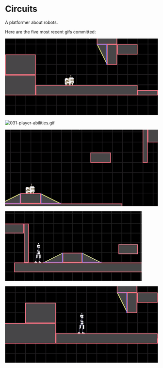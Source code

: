 # Circuits
A platformer about robots.

Here are the five most recent gifs committed:

![032-lil-guy-animations.gif](gifs/032-lil-guy-animations.gif?raw=true "032-lil-guy-animations")

![031-player-abilities.gif](gifs/031-player-abilities.gif?raw=true "031-player-abilities")

![030-player-types.gif](gifs/030-player-types.gif?raw=true "030-player-types")

![029-run-animation-2.gif](gifs/029-run-animation-2.gif?raw=true "029-run-animation-2")

![028-run-animation.gif](gifs/028-run-animation.gif?raw=true "028-run-animation")
